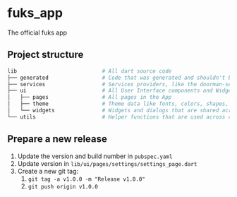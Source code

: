 # fuks_app

The official fuks app

## Project structure

```bash
lib                           # All dart source code
├── generated                 # Code that was generated and shouldn't be touched!
├── services                  # Services providers, like the doorman-service, for UI components
├── ui                        # All User Interface components and Widgets
│   ├── pages                 # All pages in the App
│   ├── theme                 # Theme data like fonts, colors, shapes, etc.
│   └── widgets               # Widgets and dialogs that are shared across pages
└── utils                     # Helper functions that are used across components
```

## Prepare a new release

1. Update the version and build number in `pubspec.yaml`
2. Update version in `lib/ui/pages/settings/settings_page.dart`
3. Create a new git tag:
    1. `git tag -a v1.0.0 -m "Release v1.0.0"`
    2. `git push origin v1.0.0`
